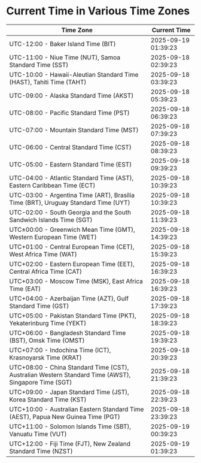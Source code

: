 # Current Time in Various Time Zones

| Time Zone | Current Time |
|-----------|--------------|
| UTC-12:00 - Baker Island Time (BIT) | 2025-09-19 01:39:23 |
| UTC-11:00 - Niue Time (NUT), Samoa Standard Time (SST) | 2025-09-18 02:39:23 |
| UTC-10:00 - Hawaii-Aleutian Standard Time (HAST), Tahiti Time (TAHT) | 2025-09-18 03:39:23 |
| UTC-09:00 - Alaska Standard Time (AKST) | 2025-09-18 05:39:23 |
| UTC-08:00 - Pacific Standard Time (PST) | 2025-09-18 06:39:23 |
| UTC-07:00 - Mountain Standard Time (MST) | 2025-09-18 07:39:23 |
| UTC-06:00 - Central Standard Time (CST) | 2025-09-18 08:39:23 |
| UTC-05:00 - Eastern Standard Time (EST) | 2025-09-18 09:39:23 |
| UTC-04:00 - Atlantic Standard Time (AST), Eastern Caribbean Time (ECT) | 2025-09-18 10:39:23 |
| UTC-03:00 - Argentina Time (ART), Brasília Time (BRT), Uruguay Standard Time (UYT) | 2025-09-18 10:39:23 |
| UTC-02:00 - South Georgia and the South Sandwich Islands Time (SGT) | 2025-09-18 11:39:23 |
| UTC±00:00 - Greenwich Mean Time (GMT), Western European Time (WET) | 2025-09-18 14:39:23 |
| UTC+01:00 - Central European Time (CET), West Africa Time (WAT) | 2025-09-18 15:39:23 |
| UTC+02:00 - Eastern European Time (EET), Central Africa Time (CAT) | 2025-09-18 16:39:23 |
| UTC+03:00 - Moscow Time (MSK), East Africa Time (EAT) | 2025-09-18 16:39:23 |
| UTC+04:00 - Azerbaijan Time (AZT), Gulf Standard Time (GST) | 2025-09-18 17:39:23 |
| UTC+05:00 - Pakistan Standard Time (PKT), Yekaterinburg Time (YEKT) | 2025-09-18 18:39:23 |
| UTC+06:00 - Bangladesh Standard Time (BST), Omsk Time (OMST) | 2025-09-18 19:39:23 |
| UTC+07:00 - Indochina Time (ICT), Krasnoyarsk Time (KRAT) | 2025-09-18 20:39:23 |
| UTC+08:00 - China Standard Time (CST), Australian Western Standard Time (AWST), Singapore Time (SGT) | 2025-09-18 21:39:23 |
| UTC+09:00 - Japan Standard Time (JST), Korea Standard Time (KST) | 2025-09-18 22:39:23 |
| UTC+10:00 - Australian Eastern Standard Time (AEST), Papua New Guinea Time (PGT) | 2025-09-18 23:39:23 |
| UTC+11:00 - Solomon Islands Time (SBT), Vanuatu Time (VUT) | 2025-09-19 00:39:23 |
| UTC+12:00 - Fiji Time (FJT), New Zealand Standard Time (NZST) | 2025-09-19 01:39:23 |

